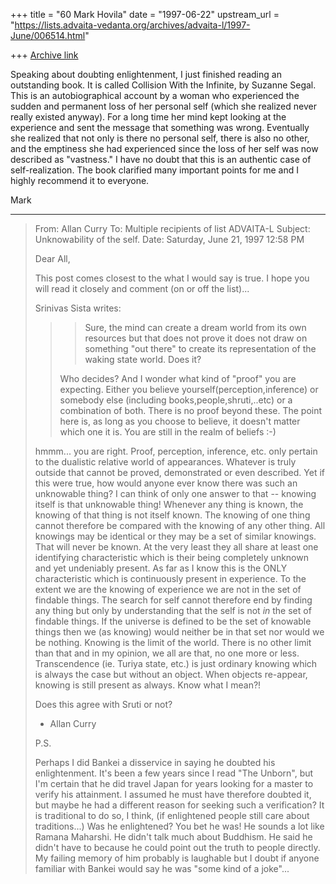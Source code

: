 +++
title = "60 Mark Hovila"
date = "1997-06-22"
upstream_url = "https://lists.advaita-vedanta.org/archives/advaita-l/1997-June/006514.html"

+++
[Archive link](https://lists.advaita-vedanta.org/archives/advaita-l/1997-June/006514.html)

Speaking about doubting enlightenment, I just finished reading an
outstanding book.  It is called Collision With the Infinite, by Suzanne
Segal.  This is an autobiographical account by a woman who experienced the
sudden and permanent loss of her personal self (which she realized never
really existed anyway).  For a long time her mind kept looking at the
experience and sent the message that something was wrong.  Eventually she
realized that not only is there no personal self, there is also no other,
and the emptiness she had experienced since the loss of her self was now
described as "vastness."  I have no doubt that this is an authentic case of
self-realization.  The book clarified many important points for me and I
highly recommend it to everyone.

Mark

----------
> From: Allan Curry <un824 at FREENET.VICTORIA.BC.CA>
> To: Multiple recipients of list ADVAITA-L <ADVAITA-L at TAMU.EDU>
> Subject: Unknowability of the self.
> Date: Saturday, June 21, 1997 12:58 PM
>
> Dear All,
>
> This post comes closest to the what I would say is true.
> I hope you will read it closely and comment (on or off the list)...
>
> Srinivas Sista writes:
>
> >>Sure, the mind can create a dream world from its own resources but
> >>that does not prove it does not draw on something "out there" to
> >>create its representation of the waking state world. Does it?
> >
> >Who decides? And I wonder what kind of "proof" you are expecting.
> >Either you believe yourself(perception,inference) or somebody else
> >(including books,people,shruti,..etc) or a combination of both. There
> >is no proof beyond these. The point here is, as long as you choose to
> >believe, it doesn't matter which one it is. You are still in the realm
> >of beliefs :-)
> >
>
> hmmm... you are right. Proof, perception, inference, etc. only
> pertain to the dualistic relative world of appearances. Whatever is
> truly outside that cannot be proved, demonstrated or even described.
> Yet if this were true, how would anyone ever know there was such an
> unknowable thing? I can think of only one answer to that -- knowing
> itself is that unknowable thing! Whenever any thing is known, the
> knowing of that thing is not itself known. The knowing of one thing
> cannot therefore be compared with the knowing of any other thing.
> All knowings may be identical or they may be a set of similar knowings.
> That will never be known. At the very least they all share at least one
> identifying characteristic which is their being completely unknown and
yet
> undeniably present. As far as I know this is the ONLY characteristic
which
> is continuously present in experience. To the extent we are the knowing
> of experience we are not in the set of findable things. The search for
> self cannot therefore end by finding any thing but only by understanding
> that the self is not *in* the set of findable things.  If the universe is
> defined to be the set of knowable things then we (as knowing) would
neither
> be in that set nor would we be nothing.  Knowing is the limit of the
world.
> There is no other limit than that and in my opinion, we all are that, no
> one more or less.  Transcendence (ie. Turiya state, etc.) is just
ordinary
> knowing which is always the case but without an object. When objects
> re-appear, knowing is still present as always. Know what I mean?!
>
> Does this agree with Sruti or not?
>
> - Allan Curry
>
> P.S.
>
> Perhaps I did Bankei a disservice in saying he doubted his enlightenment.
> It's been a few years since I read "The Unborn", but I'm certain that
> he did travel Japan for years looking for a master to verify his
attainment.
> I assumed he must have therefore doubted it, but maybe he had a different
> reason for seeking such a verification?  It is traditional to do so, I
think,
> (if enlightened people still care about traditions...)  Was he
enlightened?
> You bet he was!  He sounds a lot like Ramana Maharshi. He didn't talk
much
> about Buddhism. He said he didn't have to because he could point out the
> truth to people directly. My failing memory of him probably is laughable
but
> I doubt if anyone familiar with Bankei would say he was "some kind of a
joke"...


